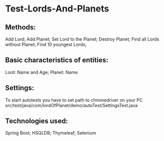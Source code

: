 # Test-Lords-And-Planets
Methods:
-----------
Add Lord;
Add Planet;
Set Lord to the Planet;
Destroy Planet;
Find all Lords without Planet;
Find 10 youngest Lords;

Basic characteristics of entities:
----------------------------------
Lord: Name and Age;
Planet: Name

Settings:
---------
To start autotests you have to set path to chromedriver on your PC
src/test/java/com/lordOfPlanet/demo/autoTest/SettingsTest.java

Technologies used:
------------------
Spring Boot;
HSQLDB;
Thymeleaf;
Selenium



